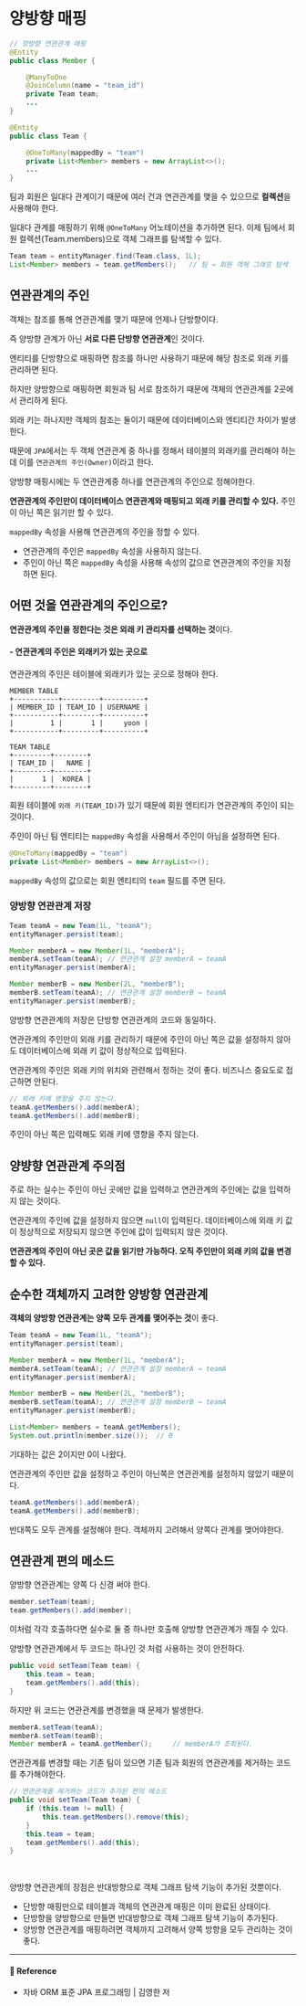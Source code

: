 # 양방향 매핑  

```java
// 양방향 연관관계 매핑 
@Entity
public class Member {

    @ManyToOne
    @JoinColumn(name = "team_id")
    private Team team;
    ...
}

@Entity
public class Team {

    @OneToMany(mappedBy = "team")
    private List<Member> members = new ArrayList<>();
    ...
}
```

팀과 회원은 일대다 관계이기 때문에 여러 건과 연관관계를 맺을 수 있으므로 **컬렉션**을 사용해야 한다.  

일대다 관계를 매핑하기 위해 `@OneToMany` 어노테이션을 추가하면 된다. 이제 팀에서 회원 컬렉션(Team.members)으로 객체 그래프를 탐색할 수 있다.  

```java
Team team = entityManager.find(Team.class, 1L);
List<Member> members = team.getMembers();   // 팀 → 회원 객체 그래프 탐색
```

## 연관관계의 주인  

객체는 참조를 통해 연관관계를 맺기 때문에 언제나 단방향이다.  

즉 양방향 관계가 아닌 **서로 다른 단방향 연관관계**인 것이다.  

엔티티를 단방향으로 매핑하면 참조를 하나만 사용하기 때문에 해당 참조로 외래 키를 관리하면 된다.  

하지만 양방향으로 매핑하면 회원과 팀 서로 참조하기 때문에 객체의 연관관계를 2곳에서 관리하게 된다.  

외래 키는 하나지만 객체의 참조는 둘이기 때문에 데이터베이스와 엔티티간 차이가 발생한다.  

때문에 `JPA`에서는 두 객체 연관관계 중 하나를 정해서 테이블의 외래키를 관리해야 하는데 이를 `연관관계의 주인(Owner)`이라고 한다.  

양방향 매핑시에는 두 연관관계중 하나를 연관관계의 주인으로 정해야한다.  

**연관관계의 주인만이 데이터베이스 연관관계와 매핑되고 외래 키를 관리할 수 있다.** 주인이 아닌 쪽은 읽기만 할 수 있다.  

`mappedBy` 속성을 사용해 연관관계의 주인을 정할 수 있다.  

- 연관관계의 주인은 `mappedBy` 속성을 사용하지 않는다.
- 주인이 아닌 쪽은 `mappedBy` 속성을 사용해 속성의 값으로 연관관계의 주인을 지정하면 된다.

## 어떤 것을 연관관계의 주인으로?  

**연관관계의 주인을 정한다는 것은 외래 키 관리자를 선택하는 것**이다.  

#### - 연관관계의 주인은 외래키가 있는 곳으로  

연관관계의 주인은 테이블에 외래키가 있는 곳으로 정해야 한다.  

```text
MEMBER TABLE
+-----------+---------+----------+
| MEMBER_ID | TEAM_ID | USERNAME |
+-----------+---------+----------+
|         1 |       1 |     yoon |
+-----------+---------+----------+

TEAM TABLE
+---------+--------+
| TEAM_ID |   NAME |
+---------+--------+
|       1 |  KOREA |
+---------+--------+
```

회원 테이블에 `외래 키(TEAM_ID)`가 있기 때문에 회원 엔티티가 연관관계의 주인이 되는 것이다.  

주인이 아닌 팀 엔티티는 `mappedBy` 속성을 사용해서 주인이 아님을 설정하면 된다.  

```java
@OneToMany(mappedBy = "team")
private List<Member> members = new ArrayList<>();
```

`mappedBy` 속성의 값으로는 회원 엔티티의 `team` 필드를 주면 된다.  

### 양방향 연관관계 저장  

```java
Team teamA = new Team(1L, "teamA");
entityManager.persist(team);

Member memberA = new Member(1L, "memberA");
memberA.setTeam(teamA); // 연관관계 설정 memberA → teamA
entityManager.persist(memberA);

Member memberB = new Member(2L, "memberB");
memberB.setTeam(teamA); // 연관관계 설정 memberB → teamA
entityManager.persist(memberB);
```

양방향 연관관계의 저장은 단방향 연관관계의 코드와 동일하다.  

연관관계의 주인만이 외래 키를 관리하기 때문에 주인이 아닌 쪽은 값을 설정하지 않아도 데이터베이스에 외래 키 값이 정상적으로 입력된다.  

연관관계의 주인은 외래 키의 위치와 관련해서 정하는 것이 좋다. 비즈니스 중요도로 접근하면 안된다.  



```java
// 외래 키에 영향을 주지 않는다.
teamA.getMembers().add(memberA);
teamA.getMembers().add(memberB);
```

주인이 아닌 쪽은 입력해도 외래 키에 영향을 주지 않는다.  

## 양뱡향 연관관계 주의점  

주로 하는 실수는 주인이 아닌 곳에만 값을 입력하고 연관관계의 주인에는 값을 입력하지 않는 것이다.  

연관관계의 주인에 값을 설정하지 않으면 `null`이 입력된다. 데이터베이스에 외래 키 값이 정상적으로 저장되지 않으면 주인에 값이 입력되지 않은 것이다.  

**연관관계의 주인이 아닌 곳은 값을 읽기만 가능하다. 오직 주인만이 외래 키의 값을 변경할 수 있다.**  

## 순수한 객체까지 고려한 양방향 연관관계  

**객체의 양방향 연관관계는 양쪽 모두 관계를 맺어주는 것**이 좋다.  

```java
Team teamA = new Team(1L, "teamA");
entityManager.persist(team);

Member memberA = new Member(1L, "memberA");
memberA.setTeam(teamA); // 연관관계 설정 memberA → teamA
entityManager.persist(memberA);

Member memberB = new Member(2L, "memberB");
memberB.setTeam(teamA); // 연관관계 설정 memberB → teamA
entityManager.persist(memberB);

List<Member> members = teamA.getMembers();
System.out.println(member.size());  // 0
```

기대하는 값은 2이지만 0이 나왔다.  

연관관계의 주인만 값을 설정하고 주인이 아닌쪽은 연관관계를 설정하지 않았기 때문이다.  

```java
teamA.getMembers().add(memberA);
teamA.getMembers().add(memberB);
```

반대쪽도 모두 관계를 설정해야 한다. 객체까지 고려해서 양쪽다 관계를 맺어야한다.  

## 연관관계 편의 메소드  

양방향 연관관계는 양쪽 다 신경 써야 한다.  

```java
member.setTeam(team);
team.getMembers().add(member);
```

이처럼 각각 호출하다면 실수로 둘 중 하나만 호출해 양방향 연관관계가 깨질 수 있다.  

양방향 연관관계에서 두 코드는 하나인 것 처럼 사용하는 것이 안전하다.  

```java
public void setTeam(Team team) {
    this.team = team;
    team.getMembers().add(this);
}
```

하지만 위 코드는 연관관계를 변경했을 때 문제가 발생한다.  

```java
memberA.setTeam(teamA);
memberA.setTeam(teamB);
Member memberA = teamA.getMember();     // memberA가 조회된다.
```

연관관계를 변경할 때는 기존 팀이 있으면 기존 팀과 회원의 연관관계를 제거하는 코드를 추가해야한다.  

```java
// 연관관계를 제거하는 코드가 추가된 편의 메소드
public void setTeam(Team team) {
    if (this.team != null) {
        this.team.getMembers().remove(this);
    }
    this.team = team;
    team.getMembers().add(this);
}
```

<br/>  

양방향 연관관계의 장점은 반대방향으로 객체 그래프 탐색 기능이 추가된 것뿐이다.  

- 단방향 매핑만으로 테이블과 객체의 연관관계 매핑은 이미 완료된 상태이다.
- 단방향을 양방향으로 만들면 반대방향으로 객체 그래프 탐색 기능이 추가된다.
- 양방향 연관관계를 매핑하려면 객체까지 고려해서 양쪽 방향을 모두 관리하는 것이 좋다.

---

#### 📌 Reference  

- 자바 ORM 표준 JPA 프로그래밍 | 김영한 저